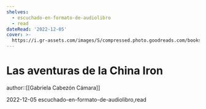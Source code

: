 ```yaml
---
shelves:
  - escuchado-en-formato-de-audiolibro
  - read
dateRead: '2022-12-05'
cover: >-
  https://i.gr-assets.com/images/S/compressed.photo.goodreads.com/books/1507216387l/36358775.jpg
---
```

# Las aventuras de la China Iron

author::[[Gabriela Cabezón Cámara]]

2022-12-05
escuchado-en-formato-de-audiolibro,read